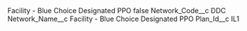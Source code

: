 <?xml version="1.0" encoding="UTF-8"?>
<CustomMetadata xmlns="http://soap.sforce.com/2006/04/metadata" xmlns:xsi="http://www.w3.org/2001/XMLSchema-instance" xmlns:xsd="http://www.w3.org/2001/XMLSchema">
    <label>Facility - Blue Choice Designated PPO</label>
    <protected>false</protected>
    <values>
        <field>Network_Code__c</field>
        <value xsi:type="xsd:string">DDC</value>
    </values>
    <values>
        <field>Network_Name__c</field>
        <value xsi:type="xsd:string">Facility - Blue Choice Designated PPO</value>
    </values>
    <values>
        <field>Plan_Id__c</field>
        <value xsi:type="xsd:string">IL1</value>
    </values>
</CustomMetadata>
